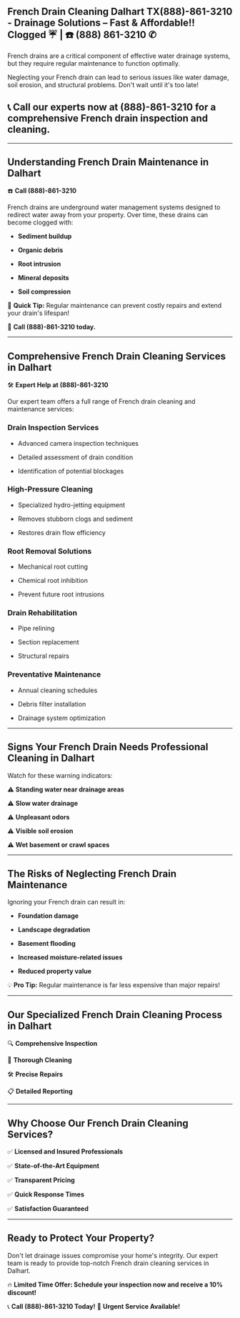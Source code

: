 ## French Drain Cleaning Dalhart TX(888)-861-3210 - Drainage Solutions – Fast & Affordable!! Clogged ☔️ | ☎️ (888) 861-3210 ✆


French drains are a critical component of effective water drainage systems, but they require regular maintenance to function optimally.

Neglecting your French drain can lead to serious issues like water damage, soil erosion, and structural problems. Don't wait until it's too late! 

## 📞 **Call our experts now at (888)-861-3210** for a comprehensive French drain inspection and cleaning.

---

## Understanding French Drain Maintenance in Dalhart

☎️ **Call (888)-861-3210**

French drains are underground water management systems designed to redirect water away from your property. Over time, these drains can become clogged with:

- **Sediment buildup**
- **Organic debris**
- **Root intrusion**
- **Mineral deposits**
- **Soil compression**

🚨 **Quick Tip:** Regular maintenance can prevent costly repairs and extend your drain's lifespan! 

📱 **Call (888)-861-3210 today.**

---

## Comprehensive French Drain Cleaning Services in Dalhart

🛠️ **Expert Help at (888)-861-3210**

Our expert team offers a full range of French drain cleaning and maintenance services:

### **Drain Inspection Services**
- Advanced camera inspection techniques
- Detailed assessment of drain condition
- Identification of potential blockages

### **High-Pressure Cleaning**
- Specialized hydro-jetting equipment
- Removes stubborn clogs and sediment
- Restores drain flow efficiency

### **Root Removal Solutions**
- Mechanical root cutting
- Chemical root inhibition
- Prevent future root intrusions

### **Drain Rehabilitation**
- Pipe relining
- Section replacement
- Structural repairs

### **Preventative Maintenance**
- Annual cleaning schedules
- Debris filter installation
- Drainage system optimization

---

## Signs Your French Drain Needs Professional Cleaning in Dalhart

Watch for these warning indicators:

⚠️ **Standing water near drainage areas**  
⚠️ **Slow water drainage**  
⚠️ **Unpleasant odors**  
⚠️ **Visible soil erosion**  
⚠️ **Wet basement or crawl spaces**  

---

## The Risks of Neglecting French Drain Maintenance

Ignoring your French drain can result in:

- **Foundation damage**
- **Landscape degradation**
- **Basement flooding**
- **Increased moisture-related issues**
- **Reduced property value**

💡 **Pro Tip:** Regular maintenance is far less expensive than major repairs!

---

## Our Specialized French Drain Cleaning Process in Dalhart

🔍 **Comprehensive Inspection**  
🧹 **Thorough Cleaning**  
🛠️ **Precise Repairs**  
📋 **Detailed Reporting**  

---

## Why Choose Our French Drain Cleaning Services?

✅ **Licensed and Insured Professionals**  
✅ **State-of-the-Art Equipment**  
✅ **Transparent Pricing**  
✅ **Quick Response Times**  
✅ **Satisfaction Guaranteed**  

---

## Ready to Protect Your Property?

Don't let drainage issues compromise your home's integrity. Our expert team is ready to provide top-notch French drain cleaning services in Dalhart.

🔥 **Limited Time Offer: Schedule your inspection now and receive a 10% discount!**  

📞 **Call (888)-861-3210 Today!** 🚨 **Urgent Service Available!**
